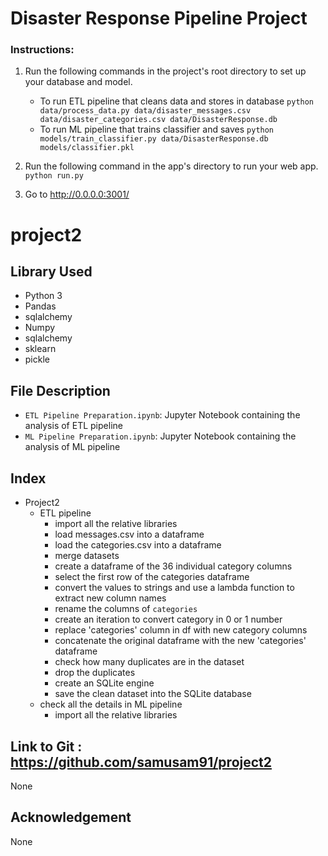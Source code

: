 # Disaster Response Pipeline Project

### Instructions:
1. Run the following commands in the project's root directory to set up your database and model.

    - To run ETL pipeline that cleans data and stores in database
        `python data/process_data.py data/disaster_messages.csv data/disaster_categories.csv data/DisasterResponse.db`
    - To run ML pipeline that trains classifier and saves
        `python models/train_classifier.py data/DisasterResponse.db models/classifier.pkl`

2. Run the following command in the app's directory to run your web app.
    `python run.py`

3. Go to http://0.0.0.0:3001/

# project2

## Library Used 

- Python 3
- Pandas
- sqlalchemy
- Numpy 
- sqlalchemy 
- sklearn
- pickle

## File Description 

- `ETL Pipeline Preparation.ipynb`: Jupyter Notebook containing the analysis of ETL pipeline
- `ML Pipeline Preparation.ipynb`: Jupyter Notebook containing the analysis of ML pipeline

## Index

- Project2
    - ETL pipeline
        - import all the relative libraries 
        - load messages.csv into a dataframe
        - load the categories.csv into a dataframe
        - merge datasets
        - create a dataframe of the 36 individual category columns
        - select the first row of the categories dataframe
        - convert the values to strings and use a lambda function to extract new column names
        - rename the columns of `categories`
        - create an iteration to convert category in 0 or 1 number
        - replace 'categories' column in df with new category columns
        - concatenate the original dataframe with the new 'categories' dataframe
        - check how many duplicates are in the dataset
        - drop the duplicates
        - create an SQLite engine
        - save the clean dataset into the SQLite database
    - check all the details in ML pipeline
        - import all the relative libraries 

## Link to Git : https://github.com/samusam91/project2

None

## Acknowledgement

None
